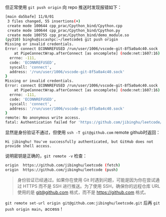 但正常使用 `git push origin` 向 repo 推送时发现报错如下：

``` bash
[main da5bafe] 11/8/01
 3 files changed, 55 insertions(+)
 create mode 100644 cpp_prac/Cpython_bind/Cpython.cpp
 create mode 100644 cpp_prac/Cpython_bind/Cpython.py
 create mode 100755 cpp_prac/Cpython_bind/demo_module.so
(py310) binghu@iscashpc:~/leetcode$ git push origin
Missing or invalid credentials.
Error: connect ECONNREFUSED /run/user/1006/vscode-git-8f5a0a4c40.sock
    at PipeConnectWrap.afterConnect [as oncomplete] (node:net:1607:16) {
  errno: -111,
  code: 'ECONNREFUSED',
  syscall: 'connect',
  address: '/run/user/1006/vscode-git-8f5a0a4c40.sock'
}
Missing or invalid credentials.
Error: connect ECONNREFUSED /run/user/1006/vscode-git-8f5a0a4c40.sock
    at PipeConnectWrap.afterConnect [as oncomplete] (node:net:1607:16) {
  errno: -111,
  code: 'ECONNREFUSED',
  syscall: 'connect',
  address: '/run/user/1006/vscode-git-8f5a0a4c40.sock'
}
remote: No anonymous write access.
fatal: Authentication failed for 'https://github.com/jibinghu/leetcode/'
```

显然是身份验证不通过，但使用 `ssh -T git@github.com` remote github时返回：

`Hi jibinghu! You've successfully authenticated, but GitHub does not provide shell access.`

说明密钥是正确的，`git remote -v` 检查：

``` bash
origin  https://github.com/jibinghu/leetcode (fetch)
origin  https://github.com/jibinghu/leetcode (push)
```

> 身份验证已经通过。如果你在使用 Git 时遇到问题，可能是因为你在尝试通过 HTTPS 而不是 SSH 进行推送。为了使用 SSH，确保你的远程仓库 URL 使用的是 git@github.com 格式，而不是 https://github.com 格式。

`git remote set-url origin git@github.com:jibinghu/leetcode.git` 后再 `git push origin main`，access！ 